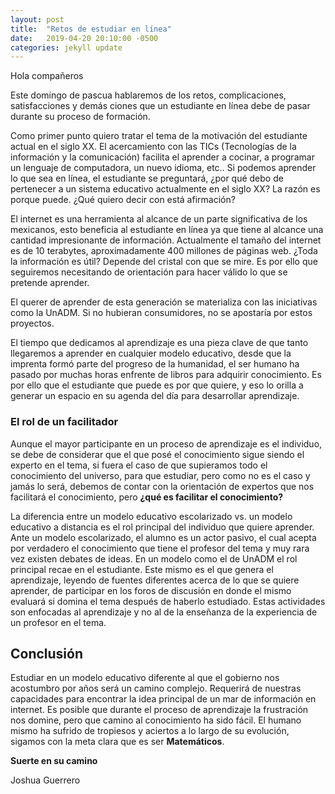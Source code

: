 ```yaml
---
layout: post
title:  "Retos de estudiar en línea"
date:   2019-04-20 20:10:00 -0500
categories: jekyll update
---
```

Hola compañeros

Este domingo de pascua hablaremos de los retos, complicaciones, satisfacciones y demás ciones
que un estudiante en línea debe de pasar durante su proceso de formación.

Como primer punto quiero tratar el tema de la motivación del estudiante actual en el siglo XX.
El acercamiento con las TICs (Tecnologías de la información y la comunicación) facilita el
aprender a cocinar, a programar un lenguaje de computadora, un nuevo idioma, etc.. Si podemos
aprender lo que sea en línea, el estudiante se preguntará, ¿por qué debo de pertenecer a un 
sistema educativo actualmente en el siglo XX? La razón es porque puede. ¿Qué quiero decir
con está afirmación?

El internet es una herramienta al alcance de un parte significativa de los mexicanos, esto
beneficia al estudiante en línea ya que tiene al alcance una cantidad impresionante de información.
Actualmente el tamaño del internet es de 10 terabytes, aproximadamente 400 millones de páginas
web. ¿Toda la información es útil? Depende del cristal con que se mire. Es por ello que seguiremos
necesitando de orientación para hacer válido lo que se pretende aprender.

El querer de aprender de esta generación se materializa con las iniciativas como la UnADM.
Si no hubieran consumidores, no se apostaría por estos proyectos.

El tiempo que dedicamos al aprendizaje es una pieza clave de que tanto llegaremos a aprender
en cualquier modelo educativo, desde que la imprenta formó parte del progreso de la humanidad,
el ser humano ha pasado por muchas horas enfrente de libros para adquirir conocimiento. Es por
ello que el estudiante que puede es por que quiere, y eso lo orilla a generar un espacio en su
agenda del día para desarrollar aprendizaje.

### El rol de un facilitador

Aunque el mayor participante en un proceso de aprendizaje es el individuo, se debe de considerar
que el que posé el conocimiento sigue siendo el experto en el tema, si fuera el caso de que
supieramos todo el conocimiento del universo, para que estudiar, pero como no es el caso y jamás lo será,
debemos de contar con la orientación de expertos que nos facilitará el conocimiento, pero __¿qué es facilitar
el conocimiento?__

La diferencia entre un modelo educativo escolarizado vs. un modelo educativo a distancia es el rol principal del
individuo que quiere aprender. Ante un modelo escolarizado, el alumno es un actor pasivo, el cual acepta por verdadero
el conocimiento que tiene el profesor del tema y muy rara vez existen debates de ideas. En un modelo como el de UnADM
el rol principal recae en el estudiante. Este mismo es el que genera el aprendizaje, leyendo de fuentes diferentes
acerca de lo que se quiere aprender, de participar en los foros de discusión en donde el mismo evaluará si domina
el tema después de haberlo estudiado. Estas actividades son enfocadas al aprendizaje y no al de la enseñanza de la
experiencia de un profesor en el tema.

## Conclusión

Estudiar en un modelo educativo diferente al que el gobierno nos acostumbro por años será un camino complejo. Requerirá
de nuestras capacidades para encontrar la idea principal de un mar de información en internet. Es posible que durante
el proceso de aprendizaje la frustración nos domine, pero que camino al conocimiento ha sido fácil. El humano mismo
ha sufrido de tropiesos y aciertos a lo largo de su evolución, sigamos con la meta clara que es ser __Matemáticos__.

__Suerte en su camino__

Joshua Guerrero 